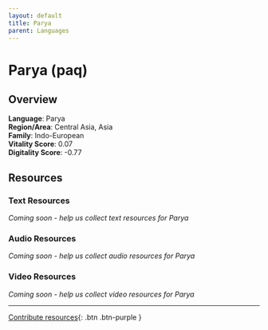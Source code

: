 ```yaml
---
layout: default
title: Parya
parent: Languages
---
```


# Parya (paq)

## Overview

**Language**: Parya  
**Region/Area**: Central Asia, Asia  
**Family**: Indo-European  
**Vitality Score**: 0.07  
**Digitality Score**: -0.77  

## Resources

### Text Resources
*Coming soon - help us collect text resources for Parya*

### Audio Resources
*Coming soon - help us collect audio resources for Parya*

### Video Resources
*Coming soon - help us collect video resources for Parya*

---

[Contribute resources](https://fairtrain.github.io/){: .btn .btn-purple }
